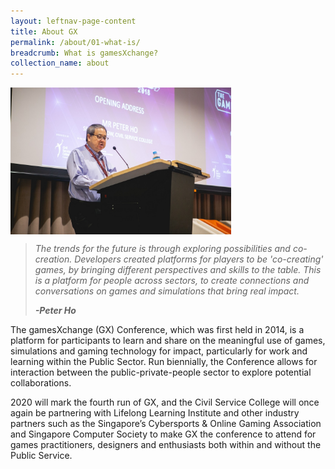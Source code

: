 ```yaml
---
layout: leftnav-page-content
title: About GX
permalink: /about/01-what-is/
breadcrumb: What is gamesXchange?
collection_name: about
---
```


<img src="/images/GX2018_gallery/images/RJ1_5697.jpg" width="70%" align="center">

> *The trends for the future is through exploring possibilities and co-creation. Developers created platforms for players to be 'co-creating' games, by bringing different perspectives and skills to the table. This is a platform for people across sectors, to create connections and conversations on games and simulations that bring real impact.*
> 
> ***-Peter Ho***

The gamesXchange (GX) Conference, which was first held in 2014, is a platform for participants to learn and share on the meaningful use of games, simulations and gaming technology for impact, particularly for work and learning within the Public Sector. Run biennially, the Conference allows for interaction between the public-private-people sector to explore potential collaborations. 

2020 will mark the fourth run of GX, and the Civil Service College will once again be partnering with Lifelong Learning Institute and other industry partners such as the Singapore’s Cybersports & Online Gaming Association and Singapore Computer Society to make GX the conference to attend for games practitioners, designers and enthusiasts both within and without the Public Service.
